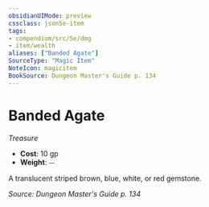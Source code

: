 ```yaml
---
obsidianUIMode: preview
cssclass: json5e-item
tags:
- compendium/src/5e/dmg
- item/wealth
aliases: ["Banded Agate"]
SourceType: "Magic Item"
NoteIcon: magicitem
BookSource: Dungeon Master's Guide p. 134
---
```

# Banded Agate
*Treasure*  

- **Cost**: 10 gp
- **Weight**: ⏤

A translucent striped brown, blue, white, or red gemstone.

*Source: Dungeon Master's Guide p. 134*